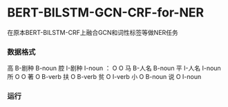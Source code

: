 # BERT-BILSTM-GCN-CRF-for-NER
在原本BERT-BILSTM-CRF上融合GCN和词性标签等做NER任务
### 数据格式
高 B-剧种 B-noun
腔 I-剧种 I-noun
： O O
马 B-人名 B-noun
平 I-人名 I-noun
所 O O
著 O B-verb
扶 O B-verb
贫 O I-verb
小 O B-noun
说 O I-noun
### 运行
